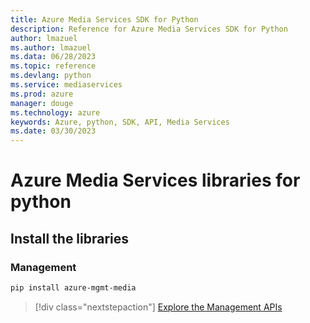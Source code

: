 ```yaml
---
title: Azure Media Services SDK for Python
description: Reference for Azure Media Services SDK for Python
author: lmazuel
ms.author: lmazuel
ms.data: 06/28/2023
ms.topic: reference
ms.devlang: python
ms.service: mediaservices
ms.prod: azure
manager: douge
ms.technology: azure
keywords: Azure, python, SDK, API, Media Services
ms.date: 03/30/2023
---
```

# Azure Media Services libraries for python

## Install the libraries


### Management

```bash
pip install azure-mgmt-media
```
> [!div class="nextstepaction"]
> [Explore the Management APIs](/python/api/overview/azure/mediaservices/management)